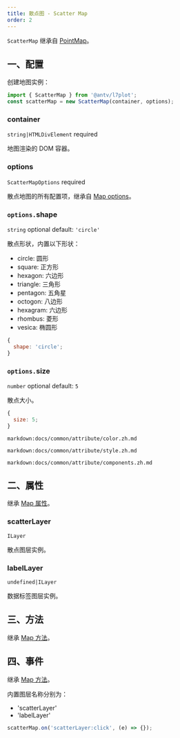 ```yaml
---
title: 散点图 - Scatter Map
order: 2
---
```


`ScatterMap` 继承自 [PointMap](/zh/docs/api/point-maps/point-map)。

## 一、配置

创建地图实例：

```ts
import { ScatterMap } from '@antv/l7plot';
const scatterMap = new ScatterMap(container, options);
```

### container

`string|HTMLDivElement` required

地图渲染的 DOM 容器。

### options

`ScatterMapOptions` required

散点地图的所有配置项，继承自 [Map options](/zh/docs/api/map-api#options)。

### `options.`shape

`string` optional default: `'circle'`

散点形状，内置以下形状：

- circle: 圆形
- square: 正方形
- hexagon: 六边形
- triangle: 三角形
- pentagon: 五角星
- octogon: 八边形
- hexagram: 六边形
- rhombus: 菱形
- vesica: 椭圆形

```js
{
  shape: 'circle';
}
```

### `options.`size

`number` optional default: `5`

散点大小。

```js
{
  size: 5;
}
```

`markdown:docs/common/attribute/color.zh.md`

`markdown:docs/common/attribute/style.zh.md`

`markdown:docs/common/attribute/components.zh.md`

## 二、属性

继承 [Map 属性](/zh/docs/api/map-api#二、属性)。

### scatterLayer

`ILayer`

散点图层实例。

### labelLayer

`undefined|ILayer`

数据标签图层实例。

## 三、方法

继承 [Map 方法](/zh/docs/api/map-api#三、方法)。

## 四、事件

继承 [Map 方法](/zh/docs/api/map-api#四、事件)。

内置图层名称分别为：

- 'scatterLayer'
- 'labelLayer'

```js
scatterMap.on('scatterLayer:click', (e) => {});
```

